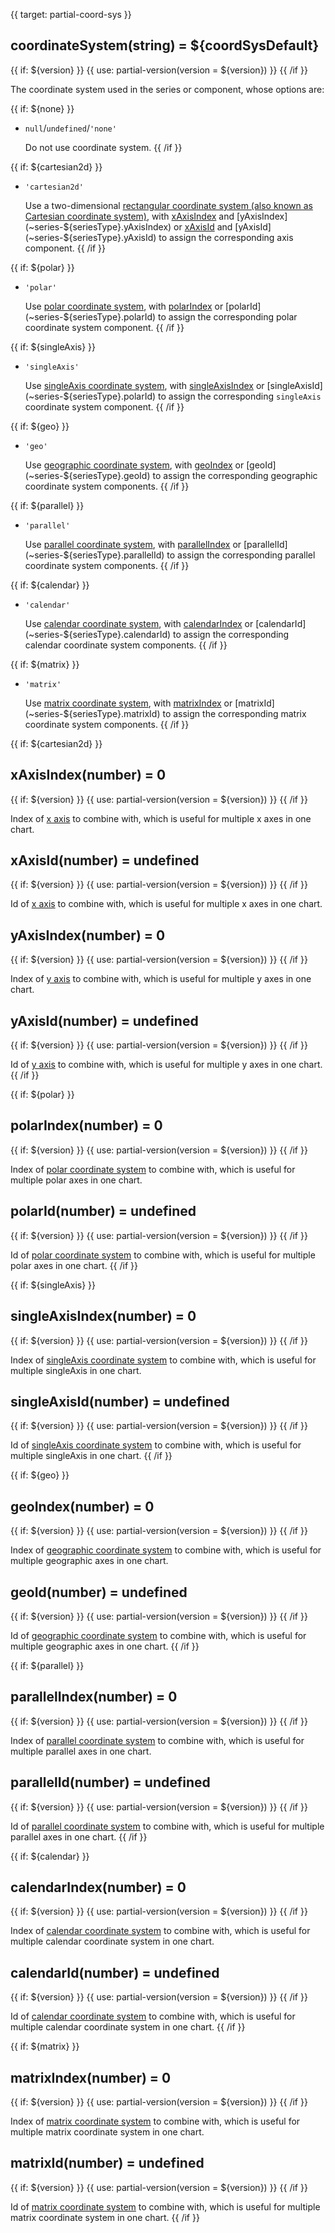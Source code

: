 
{{ target: partial-coord-sys }}

## coordinateSystem(string) = ${coordSysDefault}

{{ if: ${version} }}
{{ use: partial-version(version = ${version}) }}
{{ /if }}

The coordinate system used in the series or component, whose options are:

{{ if: ${none} }}
+ `null`/`undefined`/`'none'`

    Do not use coordinate system.
{{ /if }}

{{ if: ${cartesian2d} }}
+ `'cartesian2d'`

    Use a two-dimensional [rectangular coordinate system (also known as Cartesian coordinate system)](~grid), with [xAxisIndex](~series-${seriesType}.xAxisIndex) and [yAxisIndex](~series-${seriesType}.yAxisIndex) or [xAxisId](~series-${seriesType}.xAxisId) and [yAxisId](~series-${seriesType}.yAxisId) to assign the corresponding axis component.
{{ /if }}

{{ if: ${polar} }}
+ `'polar'`

    Use [polar coordinate system](~polar), with [polarIndex](~series-${seriesType}.polarIndex) or [polarId](~series-${seriesType}.polarId) to assign the corresponding polar coordinate system component.
{{ /if }}

{{ if: ${singleAxis} }}
+ `'singleAxis'`

    Use [singleAxis coordinate system](~singleAxis), with [singleAxisIndex](~series-${seriesType}.polarIndex) or [singleAxisId](~series-${seriesType}.polarId) to assign the corresponding `singleAxis` coordinate system component.
{{ /if }}

{{ if: ${geo} }}
+ `'geo'`

    Use [geographic coordinate system](~geo), with [geoIndex](~series-${seriesType}.geoIndex) or [geoId](~series-${seriesType}.geoId) to assign the corresponding geographic coordinate system components.
{{ /if }}

{{ if: ${parallel} }}
+ `'parallel'`

    Use [parallel coordinate system](~parallel), with [parallelIndex](~series-${seriesType}.parallelIndex) or [parallelId](~series-${seriesType}.parallelId) to assign the corresponding parallel coordinate system components.
{{ /if }}

{{ if: ${calendar} }}
+ `'calendar'`

    Use [calendar coordinate system](~calendar), with [calendarIndex](~series-${seriesType}.calendarIndex) or [calendarId](~series-${seriesType}.calendarId) to assign the corresponding calendar coordinate system components.
{{ /if }}

{{ if: ${matrix} }}
+ `'matrix'`

    Use [matrix coordinate system](~matrix), with [matrixIndex](~series-${seriesType}.matrixIndex) or [matrixId](~series-${seriesType}.matrixId) to assign the corresponding matrix coordinate system components.
{{ /if }}


{{ if: ${cartesian2d} }}
## xAxisIndex(number) = 0

{{ if: ${version} }}
{{ use: partial-version(version = ${version}) }}
{{ /if }}

Index of [x axis](~xAxis) to combine with, which is useful for multiple x axes in one chart.

## xAxisId(number) = undefined

{{ if: ${version} }}
{{ use: partial-version(version = ${version}) }}
{{ /if }}

Id of [x axis](~xAxis) to combine with, which is useful for multiple x axes in one chart.

## yAxisIndex(number) = 0

{{ if: ${version} }}
{{ use: partial-version(version = ${version}) }}
{{ /if }}

Index of [y axis](~yAxis) to combine with, which is useful for multiple y axes in one chart.

## yAxisId(number) = undefined

{{ if: ${version} }}
{{ use: partial-version(version = ${version}) }}
{{ /if }}

Id of [y axis](~yAxis) to combine with, which is useful for multiple y axes in one chart.
{{ /if }}

{{ if: ${polar} }}
## polarIndex(number) = 0

{{ if: ${version} }}
{{ use: partial-version(version = ${version}) }}
{{ /if }}

Index of [polar coordinate system](~polar) to combine with, which is useful for multiple polar axes in one chart.

## polarId(number) = undefined

{{ if: ${version} }}
{{ use: partial-version(version = ${version}) }}
{{ /if }}

Id of [polar coordinate system](~polar) to combine with, which is useful for multiple polar axes in one chart.
{{ /if }}

{{ if: ${singleAxis} }}
## singleAxisIndex(number) = 0

{{ if: ${version} }}
{{ use: partial-version(version = ${version}) }}
{{ /if }}

Index of [singleAxis coordinate system](~singleAxis) to combine with, which is useful for multiple singleAxis in one chart.

## singleAxisId(number) = undefined

{{ if: ${version} }}
{{ use: partial-version(version = ${version}) }}
{{ /if }}

Id of [singleAxis coordinate system](~singleAxis) to combine with, which is useful for multiple singleAxis in one chart.
{{ /if }}

{{ if: ${geo} }}
## geoIndex(number) = 0

{{ if: ${version} }}
{{ use: partial-version(version = ${version}) }}
{{ /if }}

Index of [geographic coordinate system](~geo) to combine with, which is useful for multiple geographic axes in one chart.

## geoId(number) = undefined

{{ if: ${version} }}
{{ use: partial-version(version = ${version}) }}
{{ /if }}

Id of [geographic coordinate system](~geo) to combine with, which is useful for multiple geographic axes in one chart.
{{ /if }}

{{ if: ${parallel} }}
## parallelIndex(number) = 0

{{ if: ${version} }}
{{ use: partial-version(version = ${version}) }}
{{ /if }}

Index of [parallel coordinate system](~parallel) to combine with, which is useful for multiple parallel axes in one chart.

## parallelId(number) = undefined

{{ if: ${version} }}
{{ use: partial-version(version = ${version}) }}
{{ /if }}

Id of [parallel coordinate system](~parallel) to combine with, which is useful for multiple parallel axes in one chart.
{{ /if }}

{{ if: ${calendar} }}
## calendarIndex(number) = 0

{{ if: ${version} }}
{{ use: partial-version(version = ${version}) }}
{{ /if }}

Index of [calendar coordinate system](~calendar) to combine with, which is useful for multiple calendar coordinate system in one chart.

## calendarId(number) = undefined

{{ if: ${version} }}
{{ use: partial-version(version = ${version}) }}
{{ /if }}

Id of [calendar coordinate system](~calendar) to combine with, which is useful for multiple calendar coordinate system in one chart.
{{ /if }}

{{ if: ${matrix} }}
## matrixIndex(number) = 0

{{ if: ${version} }}
{{ use: partial-version(version = ${version}) }}
{{ /if }}

Index of [matrix coordinate system](~matrix) to combine with, which is useful for multiple matrix coordinate system in one chart.

## matrixId(number) = undefined

{{ if: ${version} }}
{{ use: partial-version(version = ${version}) }}
{{ /if }}

Id of [matrix coordinate system](~matrix) to combine with, which is useful for multiple matrix coordinate system in one chart.
{{ /if }}

